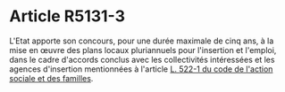 # Article R5131-3

L'Etat apporte son concours, pour une durée maximale de cinq ans, à la mise en œuvre des plans locaux pluriannuels pour l'insertion et l'emploi, dans le cadre d'accords conclus avec les collectivités intéressées et les agences d'insertion mentionnées à l'article [L. 522-1 du code de l'action sociale et des familles][1].

 [1]: /affichCodeArticle.do?cidTexte=LEGITEXT000006074069&idArticle=LEGIARTI000006798128&dateTexte=&categorieLien=cid